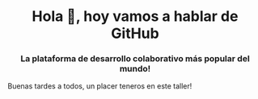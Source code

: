 <h1 align="center">Hola 👋, hoy vamos a hablar de GitHub</h1>
<h3 align="center">La plataforma de desarrollo colaborativo más popular del mundo!</h3>

Buenas tardes a todos, un placer teneros en este taller!